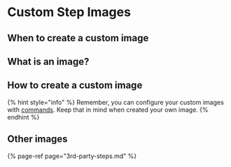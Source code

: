# Custom Step Images

## When to create a custom image



## What is an image?



## How to create a custom image

{% hint style="info" %}
Remember, you can configure your custom images with [commands](../../pipeline-step-command.md). Keep that in mind when created your own image.
{% endhint %}

## Other images

{% page-ref page="3rd-party-steps.md" %}

